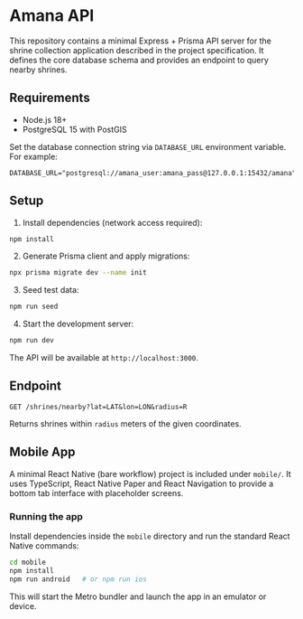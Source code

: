# Amana API

This repository contains a minimal Express + Prisma API server for the shrine collection application described in the project specification. It defines the core database schema and provides an endpoint to query nearby shrines.

## Requirements

- Node.js 18+
- PostgreSQL 15 with PostGIS

Set the database connection string via `DATABASE_URL` environment variable. For example:

```
DATABASE_URL="postgresql://amana_user:amana_pass@127.0.0.1:15432/amana"
```

## Setup

1. Install dependencies (network access required):

```bash
npm install
```

2. Generate Prisma client and apply migrations:

```bash
npx prisma migrate dev --name init
```

3. Seed test data:

```bash
npm run seed
```

4. Start the development server:

```bash
npm run dev
```

The API will be available at `http://localhost:3000`.

## Endpoint

`GET /shrines/nearby?lat=LAT&lon=LON&radius=R`

Returns shrines within `radius` meters of the given coordinates.

## Mobile App

A minimal React Native (bare workflow) project is included under `mobile/`. It uses TypeScript, React Native Paper and React Navigation to provide a bottom tab interface with placeholder screens.

### Running the app

Install dependencies inside the `mobile` directory and run the standard React Native commands:

```bash
cd mobile
npm install
npm run android   # or npm run ios
```

This will start the Metro bundler and launch the app in an emulator or device.
